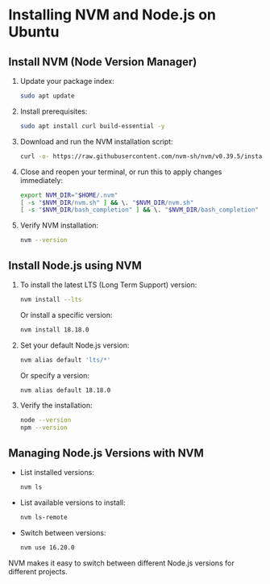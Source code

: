# Installing NVM and Node.js on Ubuntu

## Install NVM (Node Version Manager)

1. Update your package index:

   ```bash
   sudo apt update
   ```

2. Install prerequisites:

   ```bash
   sudo apt install curl build-essential -y
   ```

3. Download and run the NVM installation script:

   ```bash
   curl -o- https://raw.githubusercontent.com/nvm-sh/nvm/v0.39.5/install.sh | bash
   ```

4. Close and reopen your terminal, or run this to apply changes immediately:

   ```bash
   export NVM_DIR="$HOME/.nvm"
   [ -s "$NVM_DIR/nvm.sh" ] && \. "$NVM_DIR/nvm.sh"
   [ -s "$NVM_DIR/bash_completion" ] && \. "$NVM_DIR/bash_completion"
   ```

5. Verify NVM installation:
   ```bash
   nvm --version
   ```

## Install Node.js using NVM

1. To install the latest LTS (Long Term Support) version:

   ```bash
   nvm install --lts
   ```

   Or install a specific version:

   ```bash
   nvm install 18.18.0
   ```

2. Set your default Node.js version:

   ```bash
   nvm alias default 'lts/*'
   ```

   Or specify a version:

   ```bash
   nvm alias default 18.18.0
   ```

3. Verify the installation:
   ```bash
   node --version
   npm --version
   ```

## Managing Node.js Versions with NVM

- List installed versions:

  ```bash
  nvm ls
  ```

- List available versions to install:

  ```bash
  nvm ls-remote
  ```

- Switch between versions:
  ```bash
  nvm use 16.20.0
  ```

NVM makes it easy to switch between different Node.js versions for different projects.
